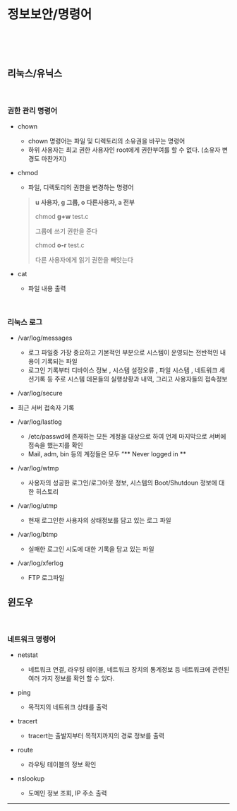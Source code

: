 # 정보보안/명령어

<br><br><br>

## 리눅스/유닉스

<br>

### 권한 관리 명령어

* chown 

  * chown 명령어는 파일 및 디렉토리의 소유권을 바꾸는 명령어
  * 하위 사용자는 최고 권한 사용자인 root에게 권한부여를 할 수 없다. (소유자 변경도 마찬가지)

* chmod

  * 파일, 디렉토리의 권한을 변경하는 명령어

  > **u 사용자, g 그룹, o 다른사용자, a 전부**
  >
  > chmod **g+w** test.c
  >
  > 그룹에 쓰기 권한을 준다
  >
  > chmod **o-r** test.c
  >
  > 다른 사용자에게 읽기 권한을 빼앗는다
  
* cat

  * 파일 내용 출력

<br>

### 리눅스 로그

* /var/log/messages
  * 로그 파일중 가장 중요하고 기본적인 부분으로 시스템이 운영되는 전반적인 내용이 기록되는 파일
  * 로그인 기록부터 디바이스 정보 , 시스템 설정오류 , 파일 시스템 , 네트워크 세션기록 등 주로 시스템 데몬들의 실행상황과 내역, 그리고 사용자들의 접속정보

*  /var/log/secure
  * 최근 서버 접속자 기록
* /var/log/lastlog
  * /etc/passwd에 존재하는 모든 계정을 대상으로 하여 언제 마지막으로 서버에 접속을 했는지를 확인
  * Mail, adm, bin 등의 계정들은 모두 “** Never logged in **
* /var/log/wtmp
  * 사용자의 성공한 로그인/로그아웃 정보, 시스템의 Boot/Shutdoun 정보에 대한 히스토리
* /var/log/utmp
  * 현재 로그인한 사용자의 상태정보를 담고 있는 로그 파일
* /var/log/btmp
  * 실패한 로그인 시도에 대한 기록을 담고 있는 파일
* /var/log/xferlog
  * FTP 로그파일

## 윈도우

<br>

### 네트워크 명령어

* netstat
  * 네트워크 연결, 라우팅 테이블, 네트워크 장치의 통계정보 등 네트워크에 관련된 여러 가지 정보를 확인 할 수 있다.
* ping
  * 목적지의 네트워크 상태를 출력

* tracert
  * tracert는 출발지부터 목적지까지의 경로 정보를 출력
* route
  * 라우팅 테이블의 정보 확인
* nslookup
  * 도메인 정보 조회, IP 주소 출력



---

